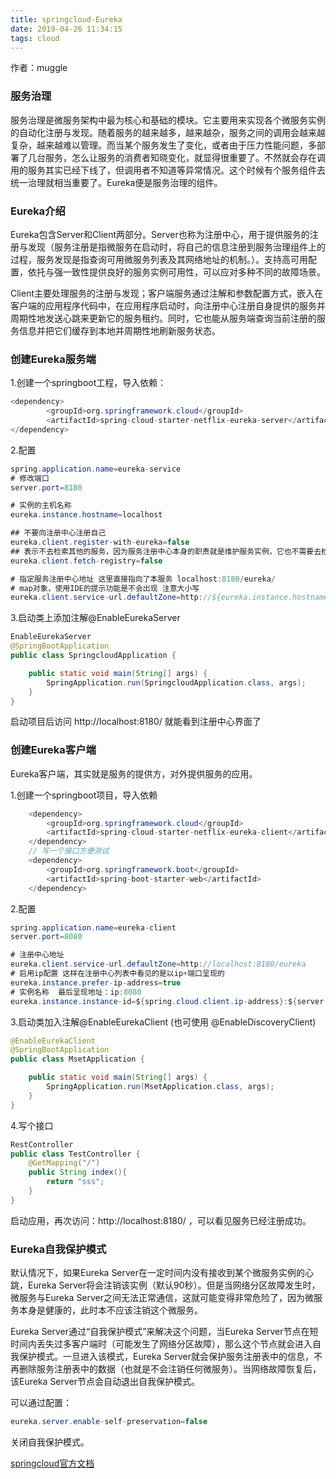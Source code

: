 ```yaml
---
title: springcloud-Eureka
date: 2019-04-26 11:34:15
tags: cloud
---
```


作者：muggle

### 服务治理

 服务治理是微服务架构中最为核心和基础的模块。它主要用来实现各个微服务实例的自动化注册与发现。随着服务的越来越多，越来越杂，服务之间的调用会越来越复杂，越来越难以管理。而当某个服务发生了变化，或者由于压力性能问题，多部署了几台服务，怎么让服务的消费者知晓变化，就显得很重要了。不然就会存在调用的服务其实已经下线了，但调用者不知道等异常情况。这个时候有个服务组件去统一治理就相当重要了。Eureka便是服务治理的组件。

<!--more-->

### Eureka介绍

 Eureka包含Server和Client两部分。Server也称为注册中心，用于提供服务的注册与发现（服务注册是指微服务在启动时，将自己的信息注册到服务治理组件上的过程，服务发现是指查询可用微服务列表及其网络地址的机制。）。支持高可用配置，依托与强一致性提供良好的服务实例可用性，可以应对多种不同的故障场景。

 Client主要处理服务的注册与发现；客户端服务通过注解和参数配置方式，嵌入在客户端的应用程序代码中，在应用程序启动时，向注册中心注册自身提供的服务并周期性地发送心跳来更新它的服务租约。同时，它也能从服务端查询当前注册的服务信息并把它们缓存到本地并周期性地刷新服务状态。

### 创建Eureka服务端

1.创建一个springboot工程，导入依赖：

```java
<dependency>
        <groupId>org.springframework.cloud</groupId>
        <artifactId>spring-cloud-starter-netflix-eureka-server</artifactId>
</dependency>

```

2.配置

```java
spring.application.name=eureka-service
# 修改端口
server.port=8180

# 实例的主机名称
eureka.instance.hostname=localhost

## 不要向注册中心注册自己
eureka.client.register-with-eureka=false
## 表示不去检索其他的服务，因为服务注册中心本身的职责就是维护服务实例，它也不需要去检索其他服务
eureka.client.fetch-registry=false

# 指定服务注册中心地址 这里直接指向了本服务 localhost:8180/eureka/
# map对象，使用IDE的提示功能是不会出现 注意大小写
eureka.client.service-url.defaultZone=http://${eureka.instance.hostname}:${server.port}/eureka/

```

3.启动类上添加注解@EnableEurekaServer

```java
EnableEurekaServer
@SpringBootApplication
public class SpringcloudApplication {

    public static void main(String[] args) {
        SpringApplication.run(SpringcloudApplication.class, args);
    }
}
```

启动项目后访问 http://localhost:8180/ 就能看到注册中心界面了

### 创建Eureka客户端

Eureka客户端，其实就是服务的提供方，对外提供服务的应用。

1.创建一个springboot项目，导入依赖

```java
    <dependency>
        <groupId>org.springframework.cloud</groupId>
        <artifactId>spring-cloud-starter-netflix-eureka-client</artifactId>
    </dependency>
    // 写一个接口方便测试
    <dependency>
        <groupId>org.springframework.boot</groupId>
        <artifactId>spring-boot-starter-web</artifactId>
    </dependency>

```

2.配置

```java
spring.application.name=eureka-client
server.port=8080

# 注册中心地址
eureka.client.service-url.defaultZone=http://localhost:8180/eureka
# 启用ip配置 这样在注册中心列表中看见的是以ip+端口呈现的
eureka.instance.prefer-ip-address=true
# 实例名称  最后呈现地址：ip:8080
eureka.instance.instance-id=${spring.cloud.client.ip-address}:${server.port}

```

3.启动类加入注解@EnableEurekaClient (也可使用 @EnableDiscoveryClient)

```java
@EnableEurekaClient
@SpringBootApplication
public class MsetApplication {

    public static void main(String[] args) {
        SpringApplication.run(MsetApplication.class, args);
    }
}
```

4.写个接口

```java
RestController
public class TestController {
    @GetMapping("/")
    public String index(){
        return "sss";
    }
}
```

启动应用，再次访问：http://localhost:8180/ ，可以看见服务已经注册成功。

### Eureka自我保护模式

默认情况下，如果Eureka Server在一定时间内没有接收到某个微服务实例的心跳，Eureka Server将会注销该实例（默认90秒）。但是当网络分区故障发生时，微服务与Eureka Server之间无法正常通信，这就可能变得非常危险了，因为微服务本身是健康的，此时本不应该注销这个微服务。

Eureka Server通过“自我保护模式”来解决这个问题，当Eureka Server节点在短时间内丢失过多客户端时（可能发生了网络分区故障），那么这个节点就会进入自我保护模式。一旦进入该模式，Eureka Server就会保护服务注册表中的信息，不再删除服务注册表中的数据（也就是不会注销任何微服务）。当网络故障恢复后，该Eureka Server节点会自动退出自我保护模式。

可以通过配置：

```java
eureka.server.enable-self-preservation=false
```

关闭自我保护模式。

[springcloud官方文档](http://cloud.spring.io/spring-cloud-static/Finchley.RELEASE/single/spring-cloud.html#_appendix_compendium_of_configuration_properties)